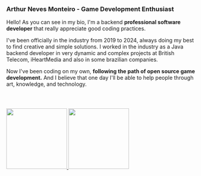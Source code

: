 ### Arthur Neves Monteiro - Game Development Enthusiast

Hello! As you can see in my bio, I'm a backend **professional software developer** that really appreciate good coding practices.

I've been officially in the industry from 2019 to 2024, always doing my best to find creative and simple solutions.
I worked in the industry as a Java backend developer in very dynamic and complex projects at British Telecom, iHeartMedia and also in some brazilian companies.

Now I've been coding on my own, **following the path of open source game development.** And I believe that one day I'll be able to help people through art, knowledge, and technology.
#


<div style="display: inline_block"><br>
  <a href="https://github.com/ArthurNvs">
  <img height="160em" src="https://github-readme-stats.vercel.app/api?username=ArthurNvs&show_icons=true&theme=chartreuse-dark&include_all_commits=true&count_private=true"/>
  <img height="160em" src="https://github-readme-stats.vercel.app/api/top-langs/?username=ArthurNvs&layout=compact&langs_count=7&theme=chartreuse-dark"/>
</div>
